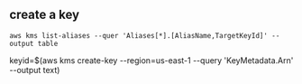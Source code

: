 ## create a key
```
aws kms list-aliases --quer 'Aliases[*].[AliasName,TargetKeyId]' --output table
```


keyid=$(aws kms create-key --region=us-east-1 --query 'KeyMetadata.Arn' --output text)

